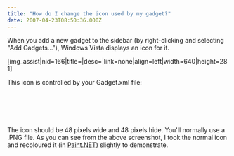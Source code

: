```yaml
---
title: "How do I change the icon used by my gadget?"
date: 2007-04-23T08:50:36.000Z
---
```

When you add a new gadget to the sidebar (by right-clicking and selecting "Add Gadgets..."), Windows Vista displays an icon for it.

[img_assist|nid=166|title=|desc=|link=none|align=left|width=640|height=281]

This icon is controlled by your Gadget.xml file:

<pre><gadget>
  <icons>
    <icon height="48" width="48" src="GadgetIcon.png" />
  </icons>
</gadget></pre>

The icon should be 48 pixels wide and 48 pixels hide. You'll normally use a .PNG file. As you can see from the above screenshot, I took the normal icon and recoloured it (in [Paint.NET](http://www.getpaint.net/)) slightly to demonstrate.